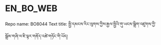 # EN_BO_WEB
Repo name: BO8044
Text title: སྤྱི་དམངས་རིང་ལུགས་ཀྱིས་རྒྱལ་སྤྱིའི་གུ་ཡངས་སྒྲིག་འཛུགས་ཀྱི་སྒྲོམ་གཞི་ལ་ཇི་ལྟར་གནོད་འཚེ་གཏོང་གི་ཡོད།